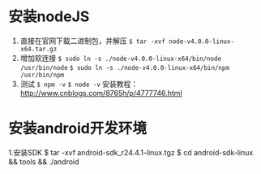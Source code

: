 #   安装nodeJS
   1. 直接在官网下载二进制包，并解压
      `$ tar -xvf node-v4.0.0-linux-x64.tar.gz`
   2. 增加软连接
      `$ sudo ln -s ./node-v4.0.0-linux-x64/bin/node /usr/bin/node`
      `$ sudo ln -s ./node-v4.0.0-linux-x64/bin/npm /usr/bin/npm`
   3. 测试
      `$ npm -v`
      `$ node -v`
安装教程：http://www.cnblogs.com/8765h/p/4777746.html
#  安装android开发环境
   1.安装SDK 
      $ tar -xvf android-sdk_r24.4.1-linux.tgz 
      $ cd android-sdk-linux && tools && ./android 
